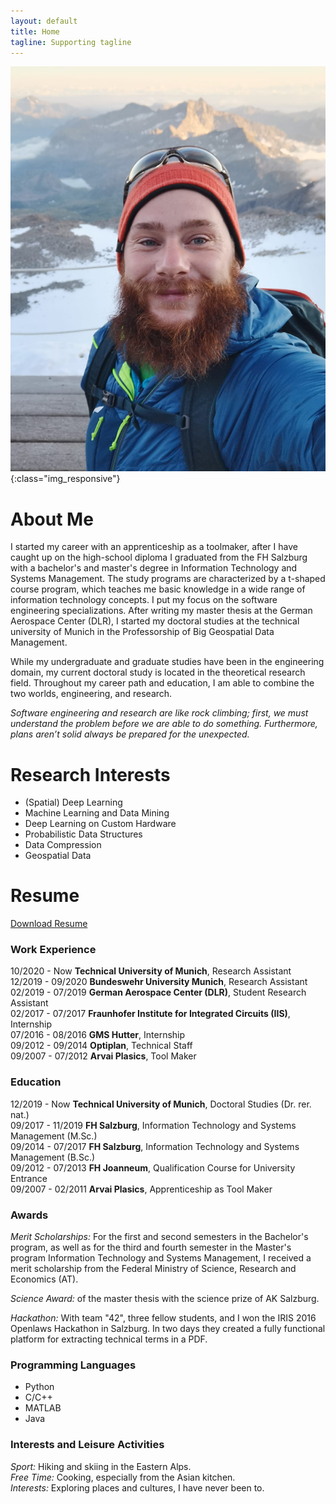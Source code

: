 ```yaml
---
layout: default
title: Home
tagline: Supporting tagline
---
```



![image-title-here](images/self.png){:class="img_responsive"}

# About Me
I started my career with an apprenticeship as a toolmaker, after I have caught up on the high-school diploma I graduated from the FH Salzburg with a bachelor's and master's degree in Information Technology and Systems Management. The study programs are characterized by a t-shaped course program, which teaches me basic knowledge in a wide range of information technology concepts. I put my focus on the software engineering specializations. After writing my master thesis at the German Aerospace Center (DLR), I started my doctoral studies at the technical university of Munich in the Professorship of Big Geospatial Data Management.  

While my undergraduate and graduate studies have been in the engineering domain, my current doctoral study is located in the theoretical research field. Throughout my career path and education, I am able to combine the two worlds, engineering, and research. 

*Software engineering and research are like rock climbing; first, we must understand the problem before we are able to do something. Furthermore, plans aren’t solid always be prepared for the unexpected.*


# Research Interests
* (Spatial) Deep Learning
* Machine Learning and Data Mining
* Deep Learning on Custom Hardware
* Probabilistic Data Structures
* Data Compression
* Geospatial Data

# Resume
<a id="basic_button" href="{% link /files/cv_gabriel_dax.pdf %}">Download Resume</a>

### Work Experience
10/2020 - Now     **Technical University of Munich**, Research Assistant <br/>
12/2019 - 09/2020 **Bundeswehr University Munich**, Research Assistant  <br/>
02/2019 - 07/2019 **German Aerospace Center (DLR)**, Student Research Assistant  <br/>
02/2017 - 07/2017 **Fraunhofer Institute for Integrated Circuits (IIS)**, Internship <br/>
07/2016 - 08/2016 **GMS Hutter**, Internship <br/>
09/2012 - 09/2014 **Optiplan**, Technical Staff <br/>
09/2007 - 07/2012 **Arvai Plasics**, Tool Maker

### Education
12/2019 - Now     **Technical University of Munich**, Doctoral Studies (Dr. rer. nat.) <br/>
09/2017 - 11/2019 **FH Salzburg**, Information Technology and Systems Management (M.Sc.) <br/>
09/2014 - 07/2017 **FH Salzburg**, Information Technology and Systems Management (B.Sc.) <br/>
09/2012 - 07/2013 **FH Joanneum**, Qualification Course for University Entrance <br/>
09/2007 - 02/2011 **Arvai Plasics**, Apprenticeship as Tool Maker

### Awards
*Merit Scholarships:* For the first and second semesters in the Bachelor's program, 
as well as for the third and fourth semester in the Master's program Information Technology and Systems Management, 
I received a merit scholarship from the Federal Ministry of Science, Research and Economics (AT).

*Science Award:* of the master thesis with the science prize of AK Salzburg.

*Hackathon:* With team "42", three fellow students, and I won the IRIS 2016 Openlaws Hackathon in Salzburg. In two days they created a fully functional platform for extracting technical terms in a PDF.

### Programming Languages
* Python
* C/C++
* MATLAB
* Java

### Interests and Leisure Activities
*Sport:* Hiking and skiing in the Eastern Alps. <br/>
*Free Time:* Cooking, especially from the Asian kitchen. <br/>
*Interests:* Exploring places and cultures, I have never been to. <br/>
